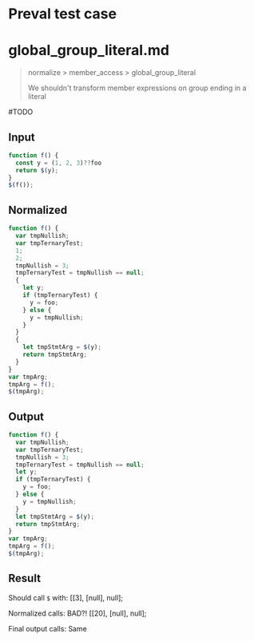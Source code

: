 # Preval test case

# global_group_literal.md

> normalize > member_access > global_group_literal
>
> We shouldn't transform member expressions on group ending in a literal

#TODO

## Input

`````js filename=intro
function f() {
  const y = (1, 2, 3)??foo
  return $(y);
}
$(f());
`````

## Normalized

`````js filename=intro
function f() {
  var tmpNullish;
  var tmpTernaryTest;
  1;
  2;
  tmpNullish = 3;
  tmpTernaryTest = tmpNullish == null;
  {
    let y;
    if (tmpTernaryTest) {
      y = foo;
    } else {
      y = tmpNullish;
    }
  }
  {
    let tmpStmtArg = $(y);
    return tmpStmtArg;
  }
}
var tmpArg;
tmpArg = f();
$(tmpArg);
`````

## Output

`````js filename=intro
function f() {
  var tmpNullish;
  var tmpTernaryTest;
  tmpNullish = 3;
  tmpTernaryTest = tmpNullish == null;
  let y;
  if (tmpTernaryTest) {
    y = foo;
  } else {
    y = tmpNullish;
  }
  let tmpStmtArg = $(y);
  return tmpStmtArg;
}
var tmpArg;
tmpArg = f();
$(tmpArg);
`````

## Result

Should call `$` with:
[[3], [null], null];

Normalized calls: BAD?!
[[20], [null], null];

Final output calls: Same
